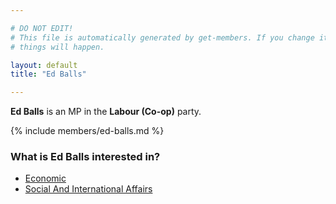 ```yaml
---

# DO NOT EDIT!
# This file is automatically generated by get-members. If you change it, bad
# things will happen.

layout: default
title: "Ed Balls"

---
```


**Ed Balls** is an MP in the **Labour (Co-op)** party.

{% include members/ed-balls.md %}

### What is Ed Balls interested in?


* [Economic](/interests/economic.html)
* [Social And International Affairs](/interests/social-and-international-affairs.html)
